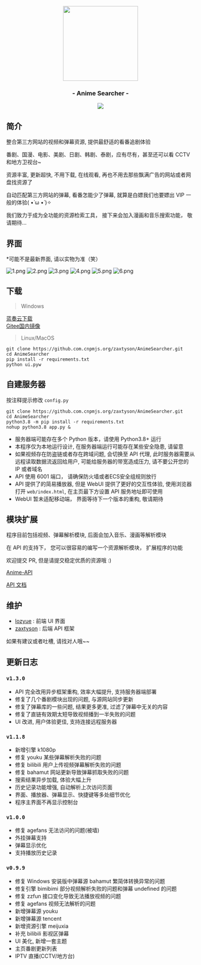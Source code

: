 <p align="center"><img src="https://ae01.alicdn.com/kf/U150c6f229b47468781c941fdd80545eak.png" width="200"></p>
<h3 align="center">- Anime Searcher -</h3>
<p align="center">
<img src="https://img.shields.io/github/v/release/zaxtyson/AnimeSearcher.svg?logo=bilibili">
</p>

## 简介

整合第三方网站的视频和弹幕资源, 提供最舒适的看番追剧体验

番剧、国漫、电影、美剧、日剧、韩剧、泰剧，应有尽有，甚至还可以看 CCTV 和地方卫视台~

资源丰富, 更新超快, 不用下载, 在线观看, 再也不用去那些飘满广告的网站或者网盘找资源了

自动匹配第三方网站的弹幕, 看番怎能少了弹幕, 就算是白嫖我们也要嫖出 VIP 一般的体验( •̀ ω •́ )✧

我们致力于成为全功能的资源检索工具， 接下来会加入漫画和音乐搜索功能， 敬请期待...

## 界面

*可能不是最新界面, 请以实物为准（笑）

![1.png](https://s1.ax1x.com/2020/10/25/BmtcfP.png)
![2.png](https://s1.ax1x.com/2020/10/25/BmtBeH.png)
![3.png](https://s1.ax1x.com/2020/10/25/BmtrTA.png)
![4.png](https://s1.ax1x.com/2020/10/25/BmtyFI.png)
![5.png](https://s1.ax1x.com/2020/10/25/Bmt6Yt.png)
![6.png](https://s1.ax1x.com/2020/10/25/BmtDwd.png)

## 下载

> Windows

[蓝奏云下载](https://zaxtyson.lanzous.com/b0f1ukafc)  
[Gitee国内镜像](https://gitee.com/zaxtyson/AnimeSearcher/releases)

> Linux/MacOS

```
git clone https://github.com.cnpmjs.org/zaxtyson/AnimeSearcher.git
cd AnimeSearcher
pip install -r requirements.txt
python ui.pyw
```

## 自建服务器

按注释提示修改 `config.py`

```
git clone https://github.com.cnpmjs.org/zaxtyson/AnimeSearcher.git
cd AnimeSearcher
python3.8 -m pip install -r requirements.txt
nohup python3.8 app.py &
```

- 服务器端可能存在多个 Python 版本，请使用 Python3.8+ 运行
- 本程序仅为本地运行设计, 在服务器端运行可能存在某些安全隐患, 请留意
- 如果视频存在防盗链或者存在跨域问题, 会切换至 API 代理, 此时服务器需要从远程读取数据流返回给用户, 
可能给服务器的带宽造成压力, 请不要公开您的 IP 或者域名
- API 使用 6001 端口， 请确保防火墙或者ECS安全组规则放行
- API 提供了的简易播放器, 但是 WebUI 提供了更好的交互性体验, 使用浏览器打开 `web/index.html`, 在主页最下方设置 API 服务地址即可使用 
- WebUI 暂未适配移动端， 界面等待下一个版本的重构, 敬请期待

## 模块扩展

程序目前包括视频、弹幕解析模块, 后面会加入音乐、漫画等解析模块

在 API 的支持下， 您可以很容易的编写一个资源解析模块， 扩展程序的功能

欢迎提交 PR, 但是请提交稳定优质的资源哦 :)

[Anime-API](https://github.com/zaxtyson/Anime-API)  

[API 文档](https://anime-api.readthedocs.io/zh_CN/latest/index.html)

## 维护

- [lozyue](https://github.com/Cangqifeng) : 前端 UI 界面
- [zaxtyson](https://github.com/zaxtyson) : 后端 API 框架

如果有建议或者吐槽, 请找对人哦~~

## 更新日志

### `v1.3.0`

- API 完全改用异步框架重构, 效率大幅提升, 支持服务器端部署
- 修复了几个番剧模块出现的问题, 与源网站同步更新
- 修复了弹幕库的一些问题, 结果更多更准, 过滤了弹幕中无关的内容
- 修复了直链有效期太短导致视频播到一半失败的问题
- UI 改进, 用户体验更佳, 支持连接远程服务器

### `v1.1.8`

- 新增引擎 k1080p
- 修复 youku 某些弹幕解析失败的问题
- 修复 bilibili 用户上传视频弹幕解析失败的问题
- 修复 bahamut 网站更新导致弹幕抓取失败的问题
- 搜索结果异步加载, 体验大幅上升
- 历史记录功能增强, 自动解析上次访问页面
- 界面、播放器、弹幕显示、快捷键等多处细节优化
- 程序主界面不再显示控制台

### `v1.0.0`

- 修复 agefans 无法访问的问题(被墙)
- 外挂弹幕支持
- 弹幕显示优化
- 支持播放历史记录

### `v0.9.9`

- 修复 Windows 安装版中弹幕源 bahamut 繁简体转换异常的问题
- 修复引擎 bimibimi 部分视频解析失败的问题和弹幕 undefined 的问题
- 修复 zzfun 接口变化导致无法播放视频的问题
- 修复 agefans 视频无法解析的问题
- 新增弹幕源 youku
- 新增弹幕源 tencent
- 新增资源引擎 meijuxia
- 补充 bilibili 影视区弹幕
- UI 美化, 新增一套主题
- 主页番剧更新列表
- IPTV 直播(CCTV/地方台)